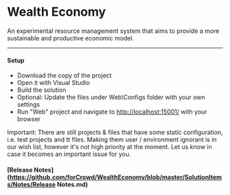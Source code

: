 # Wealth Economy

An experimental resource management system that aims to provide a more sustainable and productive economic model.

---

#### Setup

* Download the copy of the project
* Open it with Visual Studio
* Build the solution
* Optional: Update the files under Web\Configs folder with your own settings
* Run "Web" project and navigate to [http://localhost:15001/](http://localhost:15001/) with your browser

Important: There are still projects & files that have some static configuration, i.e. test projects and tt files.
Making them user / environment ignorant is in our wish list, however it's not high priority at the moment.
Let us know in case it becomes an important issue for you.

#### [Release Notes](https://github.com/forCrowd/WealthEconomy/blob/master/SolutionItems/Notes/Release Notes.md)
